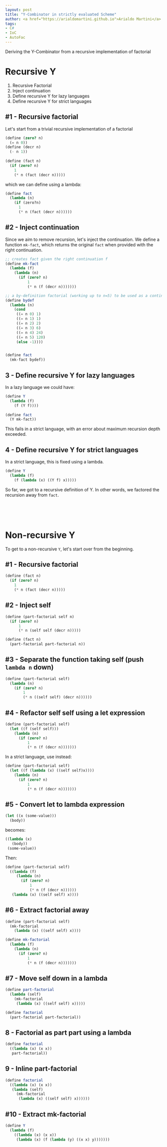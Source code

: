 ```yaml
---
layout: post
title: "Y-Combinator in strictly evaluated Scheme"
author: <a href="https://arialdomartini.github.io">Arialdo Martini</a>
tags:
- C#
- IoC
- AutoFac
---
```

Deriving the Y-Combinator from a recursive implementation of factorial
<!--more-->
# Recursive Y
1. Recursive Factorial
2. Inject continuation
3. Define recursive Y for lazy languages
4. Define recursive Y for strict languages

## **#1** - Recursive factorial

Let's start from a trivial recursive implementation of a factorial

``` scheme
(define (zero? n)
  (= n 0))
(define (decr n)
  (- n 1))
  
(define (fact n)
  (if (zero? n)
    1
    (* n (fact (decr n)))))
```

which we can define using a lambda:


``` scheme
(define fact
  (lambda (n)
    (if (zero?n)
      1
      (* n (fact (decr n))))))
```

## **#2** - Inject continuation
Since we aim to remove recursion, let's inject the continuation. We define a function `mk-fact`, which returns the original `fact` when provided with the right continuation.

``` scheme
;; creates fact given the right continuation f
(define mk-fact
  (lambda (f)
    (lambda (n)
      (if (zero? n)
          1
          (* n (f (decr n)))))))

;; a by-definition factorial (working up to n=5) to be used as a continuation
(define bydef
  (lambda (n)
    (cond
     ((= n 0) 1)
     ((= n 1) 1)
     ((= n 2) 2)
     ((= n 3) 6)
     ((= n 4) 24)
     ((= n 5) 120)
     (else -1))))


(define fact
  (mk-fact bydef))
```


## **3** - Define recursive Y for lazy languages
In a lazy language we could have:

``` scheme
(define Y
  (lambda (f)
    (f (Y f))))
    
(define fact
  (Y mk-fact))
```

This fails in a strict language, with an error about maximum recursion depth exceeded. 

## **4** - Define recursive Y for strict languages
In a strict language, this is fixed using a lambda.
``` scheme
(define Y
  (lambda (f)
    (f (lambda (x) ((Y f) x)))))
```


So far, we got to a recursive definition of Y. In other words, we factored the recursion away from `fact`.

<br/><br/><br/>

# Non-recursive Y
To get to a non-recursive `Y`, let's start over from the beginning.

## **#1** - Recursive factorial

``` scheme
(define (fact n)
  (if (zero? n)
    1
    (* n (fact (decr n)))))
```

## **#2** - Inject self

``` scheme
(define (part-factorial self n)
  (if (zero? n)
      1
      (* n (self self (decr n)))))

(define (fact n)
  (part-factorial part-factorial n))
```

## **#3** - Separate the function taking self (push `lambda n` down)

``` scheme
(define (part-factorial self)
  (lambda (n)
    (if (zero? n)
        1
        (* n ((self self) (decr n))))))
```

## **#4** - Refactor self self using a let expression

```scheme
(define (part-factorial self)
  (let ((f (self self)))
    (lambda (n)
      (if (zero? n)
          1
          (* n (f (decr n)))))))
```

In a strict language, use instead:

``` scheme
(define (part-factorial self)
  (let ((f (lambda (x) ((self self)x))))
    (lambda (n)
      (if (zero? n)
          1
          (* n (f (decr n)))))))
```

## **#5** - Convert let to lambda expression
```scheme
(let ((x (some-value)))
  (body))
```
becomes: 

```scheme
((lambda (x)
   (body))
 (some-value))
```

Then:

``` scheme
(define (part-factorial self)
  ((lambda (f)
     (lambda (n)
       (if (zero? n)
           1
           (* n (f (decr n))))))
   (lambda (x) ((self self) x))))
```

## **#6** - Extract factorial away

```scheme
(define (part-factorial self)
  (mk-factorial
    (lambda (x) ((self self) x))))

(define mk-factorial
  (lambda (f)
    (lambda (n)
      (if (zero? n)
          1
          (* n (f (decr n)))))))
```

## **#7** - Move self down in a lambda
```scheme
(define part-factorial
  (lambda (self)
    (mk-factorial
     (lambda (x) ((self self) x)))))

(define factorial
  (part-factorial part-factorial))
```

## **8** - Factorial as part part using a lambda
```scheme
(define factorial
  ((lambda (x) (x x))
   part-factorial))
```

## **9** - Inline part-factorial
```scheme
(define factorial
  ((lambda (x) (x x))
   (lambda (self)
     (mk-factorial
      (lambda (x) ((self self) x))))))

```

## **#10** - Extract mk-factorial
```scheme
(define Y
  (lambda (f)
    ((lambda (x) (x x))
     (lambda (x) (f (lambda (y) ((x x) y)))))))
```
